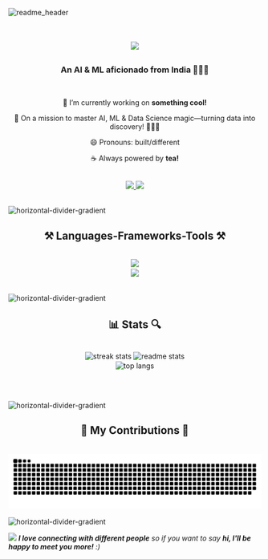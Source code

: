 ![readme_header](https://github.com/user-attachments/assets/5b01ec37-1e4b-48f2-b06e-3b93d50a2e44)

<h1 align="center">
    <img src="https://readme-typing-svg.herokuapp.com/?font=Righteous&size=35&center=true&vCenter=true&width=500&height=70&duration=4000&lines=Hola👋+fellow+<coders/>!🧑🏻‍💻;+I'm+Harshal+Kumawat!;" />
</h1>

<h3 align="center">An AI & ML aficionado from India 🤖🇮🇳</h3>

<br/>

<div align="center">
 
 🔭 I’m currently working on **something cool!**
 
 🚀 On a mission to master AI, ML & Data Science magic—turning data into discovery! 🧙‍♂️✨ 

 😄 Pronouns: built/different
 
 ☕ Always powered by **tea!**

 </div>
<br>
 
<div align="center"> 
     <a href="mailto:harshalkumawat100@gmail.com">
    <img src="https://img.shields.io/badge/Gmail-333333?style=for-the-badge&logo=gmail&logoColor=red" />
  </a>
  <a href="https://www.linkedin.com/in/harshal-kumawat" target="_blank">
    <img src="https://img.shields.io/badge/LinkedIn-0077B5?style=for-the-badge&logo=linkedin&logoColor=white" target="_blank" />
  </a>
</div>
<br>

![horizontal-divider-gradient](https://github.com/user-attachments/assets/e0e4c53f-c458-4618-8c0d-3a1cda6ed6aa)

<h2 align="center">⚒️ Languages-Frameworks-Tools ⚒️</h2>
<br/>
<div align="center">
    <img src="https://skillicons.dev/icons?i=python,cs,html,css,javascript,c,cpp,java,r" /><br>
    <img src="https://skillicons.dev/icons?i=vscode,git,github,firebase,mongodb,mysql,tensorflow,linux" /><br>
</div>

<br/>


![horizontal-divider-gradient](https://github.com/user-attachments/assets/dbcaecca-3d13-4f59-9777-81f18aa04b18)


<h2 align="center">📊 Stats 🔍</h2>
<br>
<div align="center">
<img width=390 src="https://streak-stats.demolab.com/?user=hk-kumawat&theme=react&border_radius=10" alt="streak stats"/>
  <img width=390 src="https://github-readme-stats.vercel.app/api?username=hk-kumawat&count_private=true&show_icons=true&theme=react&rank_icon=github&border_radius=10" alt="readme stats" />
  <br/>
  <img width=325 align="center" src="https://github-readme-stats.vercel.app/api/top-langs/?username=hk-kumawat&hide=HTML&langs_count=8&layout=compact&theme=react&border_radius=10&size_weight=0.5&count_weight=0.5&exclude_repo=github-readme-stats" alt="top langs" />
</div>

<br/><br/>

![horizontal-divider-gradient](https://github.com/user-attachments/assets/09386911-f0e8-4bee-9eff-b5120b897701)

<div align="center">
  <h2>🐍 My Contributions 🐍</h2>
  <br>
  <img alt="snake eating my contributions" src="https://raw.githubusercontent.com/salesp07/salesp07/output/github-contribution-grid-snake.svg" />
  
  <br/>
</div>

<!--x axis divider-->

![horizontal-divider-gradient](https://github.com/user-attachments/assets/b96708ba-0a8e-4b3c-aeea-022e33e2c325)



<img src="https://media.giphy.com/media/LnQjpWaON8nhr21vNW/giphy.gif" width="60"> <em><b>I love connecting with different people</b> so if you want to say <b>hi, I'll be happy to meet you more!</b> :)</em>



